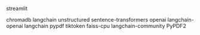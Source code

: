 streamlit

chromadb
langchain
unstructured
sentence-transformers
openai
langchain-openai
langchain
pypdf
tiktoken
faiss-cpu
langchain-community
PyPDF2
